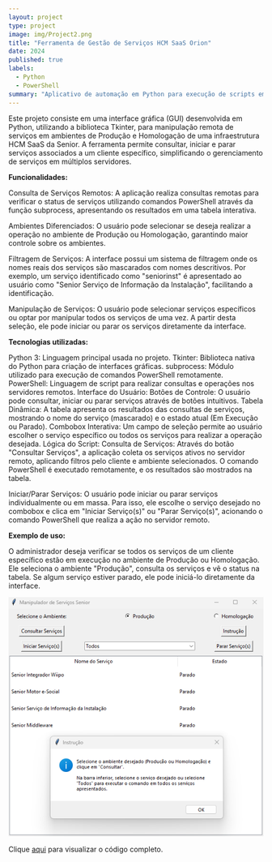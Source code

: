 ```yaml
---
layout: project
type: project
image: img/Project2.png
title: "Ferramenta de Gestão de Serviços HCM SaaS Orion"
date: 2024
published: true
labels:
  - Python
  - PowerShell
summary: "Aplicativo de automação em Python para execução de scripts em Powershell"
---
```


Este projeto consiste em uma interface gráfica (GUI) desenvolvida em Python, utilizando a biblioteca Tkinter, para manipulação remota de serviços em ambientes de Produção e Homologação de uma infraestrutura HCM SaaS da Senior. A ferramenta permite consultar, iniciar e parar serviços associados a um cliente específico, simplificando o gerenciamento de serviços em múltiplos servidores.

<b>Funcionalidades:</b>

Consulta de Serviços Remotos: A aplicação realiza consultas remotas para verificar o status de serviços utilizando comandos PowerShell através da função subprocess, apresentando os resultados em uma tabela interativa.

Ambientes Diferenciados: O usuário pode selecionar se deseja realizar a operação no ambiente de Produção ou Homologação, garantindo maior controle sobre os ambientes.

Filtragem de Serviços: A interface possui um sistema de filtragem onde os nomes reais dos serviços são mascarados com nomes descritivos. Por exemplo, um serviço identificado como "seniorinst" é apresentado ao usuário como "Senior Serviço de Informação da Instalação", facilitando a identificação.

Manipulação de Serviços: O usuário pode selecionar serviços específicos ou optar por manipular todos os serviços de uma vez. A partir desta seleção, ele pode iniciar ou parar os serviços diretamente da interface.

<b>Tecnologias utilizadas:</b>

Python 3: Linguagem principal usada no projeto.
Tkinter: Biblioteca nativa do Python para criação de interfaces gráficas.
subprocess: Módulo utilizado para execução de comandos PowerShell remotamente.
PowerShell: Linguagem de script para realizar consultas e operações nos servidores remotos.
Interface do Usuário:
Botões de Controle: O usuário pode consultar, iniciar ou parar serviços através de botões intuitivos.
Tabela Dinâmica: A tabela apresenta os resultados das consultas de serviços, mostrando o nome do serviço (mascarado) e o estado atual (Em Execução ou Parado).
Combobox Interativa: Um campo de seleção permite ao usuário escolher o serviço específico ou todos os serviços para realizar a operação desejada.
Lógica do Script:
Consulta de Serviços: Através do botão "Consultar Serviços", a aplicação coleta os serviços ativos no servidor remoto, aplicando filtros pelo cliente e ambiente selecionados. O comando PowerShell é executado remotamente, e os resultados são mostrados na tabela.

Iniciar/Parar Serviços: O usuário pode iniciar ou parar serviços individualmente ou em massa. Para isso, ele escolhe o serviço desejado no combobox e clica em "Iniciar Serviço(s)" ou "Parar Serviço(s)", acionando o comando PowerShell que realiza a ação no servidor remoto.

<b>Exemplo de uso:</b>

O administrador deseja verificar se todos os serviços de um cliente específico estão em execução no ambiente de Produção ou Homologação. Ele seleciona o ambiente "Produção", consulta os serviços e vê o status na tabela. Se algum serviço estiver parado, ele pode iniciá-lo diretamente da interface.

<img class="img-fluid" src="../img/ServiceCloud.png">

Clique [aqui](https://github.com/igordriguess/ManipulaServicesCloud/blob/main/ManipulaServicesCloud.py) para visualizar o código completo.
